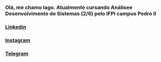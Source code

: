 ### Olá, me chamo Iago. Atualmente cursando Análisee Desenvolvimento de Sistemas (2/6) pelo IFPI campus Pedro II
###        <a href="https://www.linkedin.com/in/iago-amorim-262407233/" target="_blank">Linkedin</a>
 ###       <a href="https://instagram.com/danonep2" target="_blank">Instagram</a>
###        <a href="https://t.me/danonep2" target="_blank">Telegram</a>
